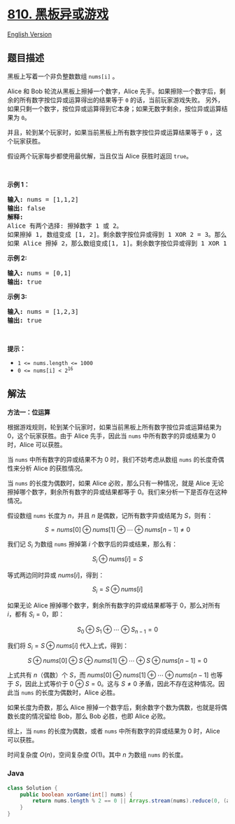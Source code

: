 # [810. 黑板异或游戏](https://leetcode.cn/problems/chalkboard-xor-game)

[English Version](/solution/0800-0899/0810.Chalkboard%20XOR%20Game/README_EN.md)

## 题目描述

<!-- 这里写题目描述 -->

<p>黑板上写着一个非负整数数组 <code>nums[i]</code> 。</p>

<p>Alice 和 Bob 轮流从黑板上擦掉一个数字，Alice 先手。如果擦除一个数字后，剩余的所有数字按位异或运算得出的结果等于 <code>0</code> 的话，当前玩家游戏失败。&nbsp;另外，如果只剩一个数字，按位异或运算得到它本身；如果无数字剩余，按位异或运算结果为&nbsp;<code>0</code>。</p>

<p>并且，轮到某个玩家时，如果当前黑板上所有数字按位异或运算结果等于 <code>0</code> ，这个玩家获胜。</p>

<p>假设两个玩家每步都使用最优解，当且仅当 Alice 获胜时返回 <code>true</code>。</p>

<p>&nbsp;</p>

<p><strong>示例 1：</strong></p>

<pre>
<strong>输入:</strong> nums = [1,1,2]
<strong>输出:</strong> false
<strong>解释:</strong> 
Alice 有两个选择: 擦掉数字 1 或 2。
如果擦掉 1, 数组变成 [1, 2]。剩余数字按位异或得到 1 XOR 2 = 3。那么 Bob 可以擦掉任意数字，因为 Alice 会成为擦掉最后一个数字的人，她总是会输。
如果 Alice 擦掉 2，那么数组变成[1, 1]。剩余数字按位异或得到 1 XOR 1 = 0。Alice 仍然会输掉游戏。
</pre>

<p><strong>示例 2:</strong></p>

<pre>
<strong>输入:</strong> nums = [0,1]
<strong>输出:</strong> true
</pre>

<p><strong>示例 3:</strong></p>

<pre>
<strong>输入:</strong> nums = [1,2,3]
<strong>输出:</strong> true
</pre>

<p>&nbsp;</p>

<p><strong>提示：</strong></p>

<ul>
	<li><code>1 &lt;= nums.length &lt;= 1000</code></li>
	<li><code>0 &lt;= nums[i] &lt; 2<sup>16</sup></code></li>
</ul>

## 解法

**方法一：位运算**

根据游戏规则，轮到某个玩家时，如果当前黑板上所有数字按位异或运算结果为 $0$，这个玩家获胜。由于 Alice 先手，因此当 `nums` 中所有数字的异或结果为 $0$ 时，Alice 可以获胜。

当 `nums` 中所有数字的异或结果不为 $0$ 时，我们不妨考虑从数组 `nums` 的长度奇偶性来分析 Alice 的获胜情况。

当 `nums` 的长度为偶数时，如果 Alice 必败，那么只有一种情况，就是 Alice 无论擦掉哪个数字，剩余所有数字的异或结果都等于 $0$。我们来分析一下是否存在这种情况。

假设数组 `nums` 长度为 $n$，并且 $n$ 是偶数，记所有数字异或结尾为 $S$，则有：

$$
S = nums[0] \oplus nums[1] \oplus \cdots \oplus nums[n-1] \neq 0
$$

我们记 $S_i$ 为数组 `nums` 擦掉第 $i$ 个数字后的异或结果，那么有：

$$
S_i \oplus nums[i] = S
$$

等式两边同时异或 $nums[i]$，得到：

$$
S_i = S \oplus nums[i]
$$

如果无论 Alice 擦掉哪个数字，剩余所有数字的异或结果都等于 $0$，那么对所有 $i$，都有 $S_i = 0$，即：

$$
S_0 \oplus S_1 \oplus \cdots \oplus S_{n-1} = 0
$$

我们将 $S_i = S \oplus nums[i]$ 代入上式，得到：

$$
S \oplus nums[0] \oplus S \oplus nums[1] \oplus \cdots \oplus S \oplus nums[n-1] = 0
$$

上式共有 $n$（偶数）个 $S$，而 $nums[0] \oplus nums[1] \oplus \cdots \oplus nums[n-1]$ 也等于 $S$，因此上式等价于 $0 \oplus S = 0$。这与 $S \neq 0$ 矛盾，因此不存在这种情况。因此当 `nums` 的长度为偶数时，Alice 必胜。

如果长度为奇数，那么 Alice 擦掉一个数字后，剩余数字个数为偶数，也就是将偶数长度的情况留给 Bob，那么 Bob 必胜，也即 Alice 必败。

综上，当 `nums` 的长度为偶数，或者 `nums` 中所有数字的异或结果为 $0$ 时，Alice 可以获胜。

时间复杂度 $O(n)$，空间复杂度 $O(1)$。其中 $n$ 为数组 `nums` 的长度。

### **Java**

```java
class Solution {
    public boolean xorGame(int[] nums) {
        return nums.length % 2 == 0 || Arrays.stream(nums).reduce(0, (a, b) -> a ^ b) == 0;
    }
}
```
